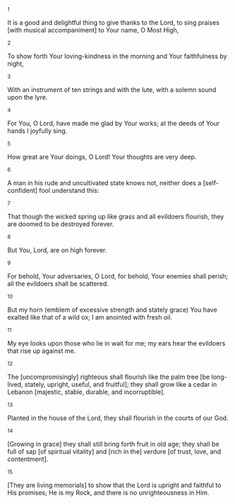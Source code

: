 <sup>1</sup> 

It is a good and delightful thing to give thanks to the Lord, to sing praises [with musical accompaniment] to Your name, O Most High, 

<sup>2</sup> 

To show forth Your loving-kindness in the morning and Your faithfulness by night, 

<sup>3</sup> 

With an instrument of ten strings and with the lute, with a solemn sound upon the lyre. 

<sup>4</sup> 

For You, O Lord, have made me glad by Your works; at the deeds of Your hands I joyfully sing. 

<sup>5</sup> 

How great are Your doings, O Lord! Your thoughts are very deep. 

<sup>6</sup> 

A man in his rude and uncultivated state knows not, neither does a [self-confident] fool understand this: 

<sup>7</sup> 

That though the wicked spring up like grass and all evildoers flourish, they are doomed to be destroyed forever. 

<sup>8</sup> 

But You, Lord, are on high forever. 

<sup>9</sup> 

For behold, Your adversaries, O Lord, for behold, Your enemies shall perish; all the evildoers shall be scattered. 

<sup>10</sup> 

But my horn (emblem of excessive strength and stately grace) You have exalted like that of a wild ox; I am anointed with fresh oil. 

<sup>11</sup> 

My eye looks upon those who lie in wait for me; my ears hear the evildoers that rise up against me. 

<sup>12</sup> 

The [uncompromisingly] righteous shall flourish like the palm tree [be long-lived, stately, upright, useful, and fruitful]; they shall grow like a cedar in Lebanon [majestic, stable, durable, and incorruptible]. 

<sup>13</sup> 

Planted in the house of the Lord, they shall flourish in the courts of our God. 

<sup>14</sup> 

[Growing in grace] they shall still bring forth fruit in old age; they shall be full of sap [of spiritual vitality] and [rich in the] verdure [of trust, love, and contentment]. 

<sup>15</sup> 

[They are living memorials] to show that the Lord is upright and faithful to His promises; He is my Rock, and there is no unrighteousness in Him.